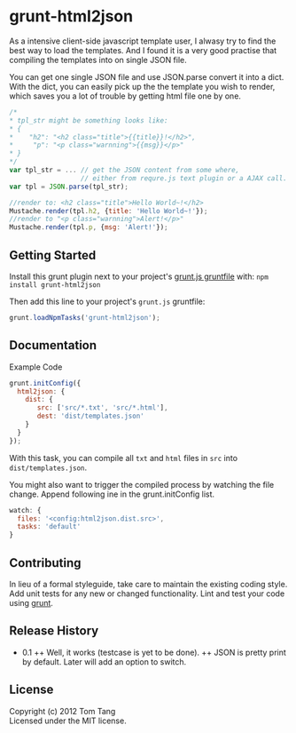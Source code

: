 # grunt-html2json

As a intensive client-side javascript template user, I alwasy try to find the best way to load the templates.
And I found it is a very good practise that compiling the templates into on single JSON file.

You can get one single JSON file and use JSON.parse convert it into a dict.
With the dict, you can easily pick up the the template you wish to render, which saves you a lot of trouble by getting html file one by one.

```javascript
/*
* tpl_str might be something looks like:
* {
*    "h2": "<h2 class="title">{{title}}!</h2>",
*	  "p": "<p class="warnning">{{msg}}</p>"
* }
*/
var tpl_str = ... // get the JSON content from some where, 
                  // either from requre.js text plugin or a AJAX call.
var tpl = JSON.parse(tpl_str);

//render to: <h2 class="title">Hello World~!</h2>
Mustache.render(tpl.h2, {title: 'Hello World~!'});
//render to "<p class="warnning">Alert!</p>"
Mustache.render(tpl.p, {msg: 'Alert!'});
```

## Getting Started
Install this grunt plugin next to your project's [grunt.js gruntfile][getting_started] with: `npm install grunt-html2json`

Then add this line to your project's `grunt.js` gruntfile:

```javascript
grunt.loadNpmTasks('grunt-html2json');
```

[grunt]: http://gruntjs.com/
[getting_started]: https://github.com/gruntjs/grunt/blob/master/docs/getting_started.md

## Documentation
Example Code
```javascript
grunt.initConfig({
  html2json: {
    dist: {
       src: ['src/*.txt', 'src/*.html'],
       dest: 'dist/templates.json'
    }
  }
});

```

With this task, you can compile all `txt` and `html` files in `src` into `dist/templates.json`.


You might also want to trigger the compiled process by watching the file change.
Append following ine in the grunt.initConfig list.
```javascript
watch: {
  files: '<config:html2json.dist.src>',
  tasks: 'default'
}
```


## Contributing
In lieu of a formal styleguide, take care to maintain the existing coding style. Add unit tests for any new or changed functionality. Lint and test your code using [grunt][grunt].

## Release History
+ 0.1
++ Well, it works (testcase is yet to be done).
++ JSON is pretty print by default. Later will add an option to switch.

## License
Copyright (c) 2012 Tom Tang  
Licensed under the MIT license.
